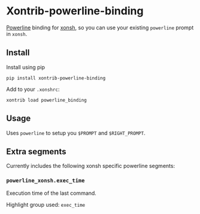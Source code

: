 # Xontrib-powerline-binding

[Powerline](https://github.com/powerline/powerline) binding for [xonsh](https://xon.sh), so you can use your existing `powerline` prompt in `xonsh`.

## Install

Install using pip

```
pip install xontrib-powerline-binding
```

Add to your `.xonshrc`:

```
xontrib load powerline_binding
```

## Usage

Uses `powerline` to setup you `$PROMPT` and `$RIGHT_PROMPT`.

## Extra segments

Currently includes the following xonsh specific powerline segments:

### `powerline_xonsh.exec_time`

Execution time of the last command.

Highlight group used: `exec_time`

